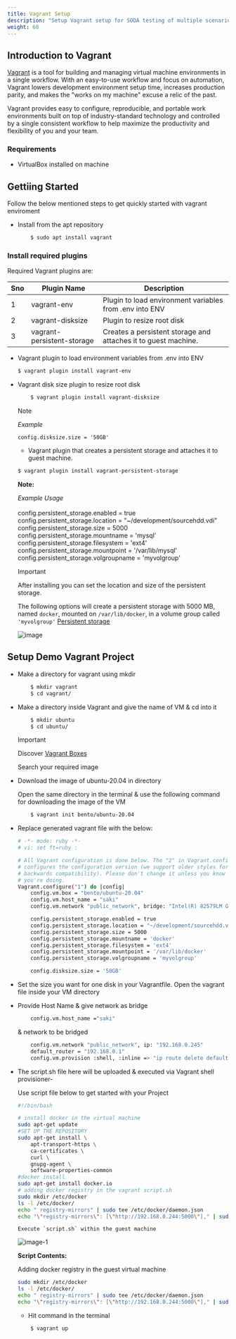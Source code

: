 ```yaml
---
title: Vagrant Setup
description: "Setup Vagrant setup for SODA testing of multiple scenarios"
weight: 60
---
```


## Introduction to Vagrant

[Vagrant] is a tool for building and managing virtual machine
environments in a single workflow. With an easy-to-use workflow and
focus on automation, Vagrant lowers development environment setup time,
increases production parity, and makes the \"works on my machine\"
excuse a relic of the past.

Vagrant provides easy to configure, reproducible, and portable work
environments built on top of industry-standard technology and controlled
by a single consistent workflow to help maximize the productivity and
flexibility of you and your team.

### Requirements

-   VirtualBox installed on machine


## Gettiing Started

Follow the below mentioned steps to get quickly started with vagrant enviroment


- Install from the apt repository
    
    ``` bash
        $ sudo apt install vagrant
    ```

### Install required plugins

Required Vagrant plugins are:

| Sno | Plugin Name                | Description                                                    |
|-----|----------------------------|----------------------------------------------------------------|
| 1   | vagrant-env                | Plugin to load environment variables from .env into ENV        |
| 2   | vagrant-disksize           | Plugin to resize root disk                                     |
| 3   | vagrant-persistent-storage | Creates a persistent storage and attaches it to guest machine. |


-   Vagrant plugin to load environment variables from .env into ENV

    ``` bash
    $ vagrant plugin install vagrant-env
    ```

-   Vagrant disk size plugin to resize root disk

    ``` bash
        $ vagrant plugin install vagrant-disksize
    ```

    <div class="note">
    <div class="title">

    Note

    </div>

    *Example*

    `config.disksize.size = '50GB'`

    </div>

    -   Vagrant plugin that creates a persistent storage and attaches it to
        guest machine.

    ``` bash
    $ vagrant plugin install vagrant-persistent-storage
    ```

    <div class="note">

    <div class="title">

    <b>Note:</b>
    </div>

    *Example Usage*
    <br>
    <br>config.persistent_storage.enabled = true
    <br>config.persistent_storage.location = "\~/development/sourcehdd.vdi"
    <br>config.persistent_storage.size = 5000
    <br>config.persistent_storage.mountname = 'mysql'
    <br>config.persistent_storage.filesystem = 'ext4'
    <br>config.persistent_storage.mountpoint = '/var/lib/mysql'
    <br>config.persistent_storage.volgroupname = 'myvolgroup'

    </div>

    <div class="important">

    <div class="title">

    Important

    </div>

    After installing you can set the location and size of the persistent
    storage.

    The following options will create a persistent storage with 5000 MB,
    named `docker`, mounted on `/var/lib/docker`, in a volume group called
    `'myvolgroup'` [Persistent storage][]

    ![image][]

    </div>

## Setup Demo Vagrant Project 


-   Make a directory for vagrant using mkdir

    ``` bash
        $ mkdir vagrant
        $ cd vagrant/
    ```

-   Make a directory inside Vagrant and give the name of VM & cd into it

    ``` bash
        $ mkdir ubuntu
        $ cd ubuntu/
    ```

    <div class="important">

    <div class="title">

    Important

    </div>

    Discover [Vagrant Boxes][]

    Search your required image

    </div>

-   Download the image of ubuntu-20.04 in directory

    Open the same directory in the terminal & use the following command for downloading the image of the VM

    ``` bash
        $ vagrant init bento/ubuntu-20.04
    ```

-   Replace generated vagrant file with the below:

    ``` bash
    # -*- mode: ruby -*-
    # vi: set ft=ruby :

    # All Vagrant configuration is done below. The "2" in Vagrant.configure
    # configures the configuration version (we support older styles for
    # backwards compatibility). Please don't change it unless you know what
    # you're doing.
    Vagrant.configure("1") do |config|
        config.vm.box = "bento/ubuntu-20.04"
        config.vm.host_name = "saki"
        config.vm.network "public_network", bridge: "Intel(R) 82579LM Gigabit Network Connection"

        config.persistent_storage.enabled = true
        config.persistent_storage.location = "~/development/sourcehdd.vdi"
        config.persistent_storage.size = 5000
        config.persistent_storage.mountname = 'docker'
        config.persistent_storage.filesystem = 'ext4'
        config.persistent_storage.mountpoint = '/var/lib/docker'
        config.persistent_storage.volgroupname = 'myvolgroup'

        config.disksize.size = '50GB'
    ```

-   Set the size you want for one disk in your Vagrantfile. Open the
    vagrant file inside your VM directory

-   Provide Host Name & give network as bridge

    ``` bash
        config.vm.host_name ="saki"
    ```
    
    & network to be bridged
    
    ``` bash
        config.vm.network "public_network", ip: "192.168.0.245"
        default_router = "192.168.0.1"
        config.vm.provision :shell, :inline => "ip route delete default 2>&1 >/dev/null || true; ip route add default via #{default_router}"
    ```

-   The script.sh file here will be uploaded & executed via Vagrant shell provisioner-

    Use script file below to get started with your Project
    
    ``` bash
    #!/bin/bash
    
    # install docker in the virtual machine
    sudo apt-get update
    #SET UP THE REPOSITORY
    sudo apt-get install \
        apt-transport-https \
        ca-certificates \
        curl \
        gnupg-agent \
        software-properties-common
    #docker install     
    sudo apt-get install docker.io
    # adding docker registry in the vagrant script.sh
    sudo mkdir /etc/docker
    ls -l /etc/docker/
    echo " registry-mirrors" | sudo tee /etc/docker/daemon.json
    echo "\"registry-mirrors\": [\"http://192.168.0.244:5000\"]," | sudo tee -a /etc/docker/daemon.json ;cat /etc/docker/daemon.json
    
    ```
        Execute `script.sh` within the guest machine
    
    ![image-1][]
    
    **Script Contents:**
    
    Adding docker registry in the guest virtual machine
    
    ``` bash
    sudo mkdir /etc/docker
    ls -l /etc/docker/
    echo " registry-mirrors" | sudo tee /etc/docker/daemon.json
    echo "\"registry-mirrors\": [\"http://192.168.0.244:5000\"]," | sudo tee -a /etc/docker/daemon.json ;cat /etc/docker/daemon.json
     ```
    
    -   Hit command in the terminal
    
    ``` bash
        $ vagrant up
    ```

  [image-1]: ../images/vagrant/addingScript.png
  [Vagrant Boxes]: https://app.vagrantup.com/boxes/search
  [Persistent storage]: https://github.com/kusnier/vagrant-persistent-storage
  [image]: ../images/vagrant/presistentStorage.png
  [Vagrant]: https://www.vagrantup.com/
